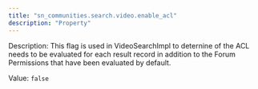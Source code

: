 ```yaml
---
title: "sn_communities.search.video.enable_acl"
description: "Property"
---
```


Description: This flag is used in VideoSearchImpl to deternine of the ACL needs to be evaluated for each result record in addition to the Forum Permissions that have been evaluated by default.

Value: `false`